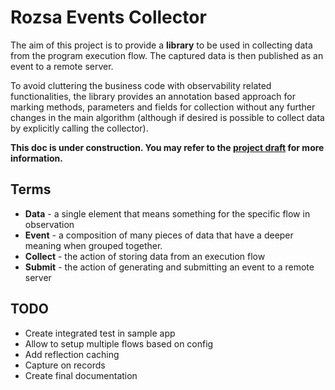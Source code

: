 # Rozsa Events Collector

The aim of this project is to provide a **library** to be used in collecting data from the program execution flow. The
captured data is then published as an event to a remote server.

To avoid cluttering the business code with observability related functionalities, the library provides an annotation
based approach for marking methods, parameters and fields for collection without any further changes in the main
algorithm (although if desired is possible to collect data by explicitly calling the collector).

**This doc is under construction. You may refer to the [project draft](doc/DRAFT.md) for more information.**

## Terms

- **Data** - a single element that means something for the specific flow in observation
- **Event** - a composition of many pieces of data that have a deeper meaning when grouped together.
- **Collect** - the action of storing data from an execution flow
- **Submit** - the action of generating and submitting an event to a remote server


## TODO

- Create integrated test in sample app
- Allow to setup multiple flows based on config
- Add reflection caching
- Capture on records
- Create final documentation